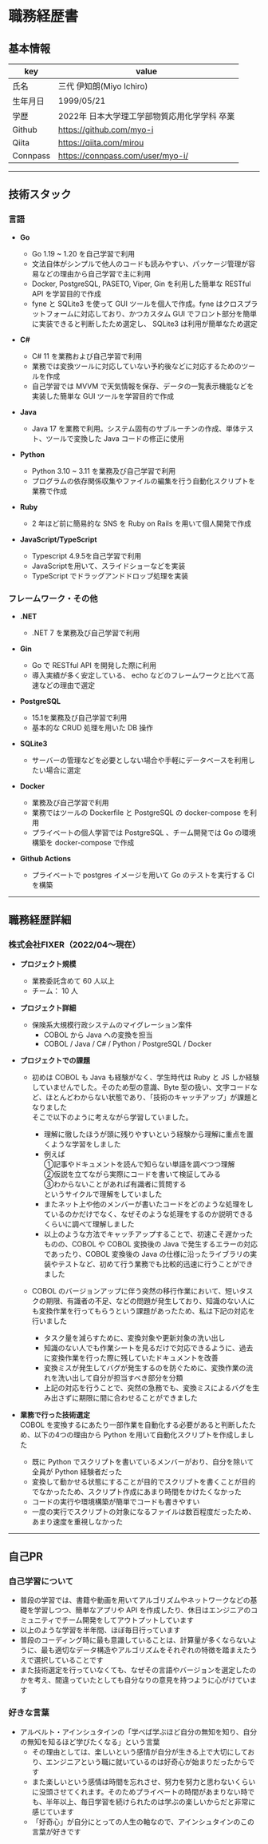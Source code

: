 # 職務経歴書

## 基本情報

|key|value|
|---|---|
|氏名|三代 伊知朗(Miyo Ichiro)|
|生年月日|1999/05/21|
|学歴|2022年 日本大学理工学部物質応用化学学科 卒業|
|Github|https://github.com/myo-i|
|Qiita|https://qiita.com/mirou|
|Connpass|https://connpass.com/user/myo-i/|


---

## 技術スタック

### 言語
<!-- (言語のスキルを表現するのであれば、言語のバージョン、パフォーマンスを意識したコーディングテクニック、関連ライブラリなどの組み合わせ経験などを書く) -->
- **Go**  
    - Go 1.19 ~ 1.20 を自己学習で利用  
    - 文法自体がシンプルで他人のコードも読みやすい、パッケージ管理が容易などの理由から自己学習で主に利用  
    - Docker, PostgreSQL, PASETO, Viper, Gin を利用した簡単な RESTful API を学習目的で作成  
    - fyne と SQLite3 を使って GUI ツールを個人で作成。fyne はクロスプラットフォームに対応しており、かつカスタム GUI でフロント部分を簡単に実装できると判断したため選定し、 SQLite3 は利用が簡単なため選定  
    <!-- - JWT, PASETO, Gin, Viper 後はlesson_goで使ってた標準のパッケージとか   -->

- **C#**  
    - C# 11 を業務および自己学習で利用  
    - 業務では変換ツールに対応していない予約後などに対応するためのツールを作成  
    - 自己学習では MVVM で天気情報を保存、データの一覧表示機能などを実装した簡単な GUI ツールを学習目的で作成  

- **Java**  
    - Java 17 を業務で利用。システム固有のサブルーチンの作成、単体テスト、ツールで変換した Java コードの修正に使用  

- **Python**  
    - Python 3.10 ~ 3.11 を業務及び自己学習で利用  
    - プログラムの依存関係収集やファイルの編集を行う自動化スクリプトを業務で作成  

- **Ruby**  
    - 2 年ほど前に簡易的な SNS を Ruby on Rails を用いて個人開発で作成  


- **JavaScript/TypeScript**  
    - Typescript 4.9.5を自己学習で利用  
    - JavaScriptを用いて、スライドショーなどを実装
    - TypeScript でドラッグアンドドロップ処理を実装


### フレームワーク・その他
- **.NET**  
    - .NET 7 を業務及び自己学習で利用  

- **Gin**  
  - Go で RESTful API を開発した際に利用  
  - 導入実績が多く安定している、 echo などのフレームワークと比べて高速などの理由で選定  

- **PostgreSQL**  
    - 15.1を業務及び自己学習で利用  
    - 基本的な CRUD 処理を用いた DB 操作  
    <!-- - プライベートでの学習①埋め込みSQLが使われていてSQLで動かす必要がある。②保険系の大規模行政システムで税金や金額の支給に関しての処理が必要なためデータの整合性、安全性が非常に重要。③何千万、何億というデータを処理する場合もあるので大量のデータを処理する必要があるから？   -->

- **SQLite3**  
    - サーバーの管理などを必要としない場合や手軽にデータベースを利用したい場合に選定

- **Docker**  
    - 業務及び自己学習で利用
    - 業務ではツールの Dockerfile と PostgreSQL の docker-compose を利用  
    - プライベートの個人学習では PostgreSQL 、チーム開発では Go の環境構築を docker-compose で作成

- **Github Actions**  
    - プライベートで postgres イメージを用いて Go のテストを実行する CI を構築


---

## 職務経歴詳細

### 株式会社FIXER（2022/04〜現在）
<!-- 保険系大規模行政システムのマイグレーション案件。
COBOL から Java への変換を担当。
どう取り組んだか、取り組みの工夫、考え方
業務してるときにくふうしてること
言語となんのパソコン
CI, CD 
使ってる媒体
職務経歴書に関しては必要最低限（言語とか工夫）
志望理由もめっちゃ聞かれる
数打つ
てっくぼうる
ぱいざ 人よさげ (紹介もあり)
新卒担当から中途の話も --> 

- **プロジェクト規模**
    - 業務委託含めて 60 人以上
    - チーム： 10 人
- **プロジェクト詳細**
    - 保険系大規模行政システムのマイグレーション案件
        - COBOL から Java への変換を担当
        - COBOL / Java / C# / Python / PostgreSQL / Docker 
    <!-- - C#, Python を用いた自動化スクリプトの開発
    - COBOL から Java への変換
    - COBOL 及び Java を用いたツールの作成
    - JUnit 及び Mockito を用いた Java のテスト
    - Maven を用いたビルド
    - PostgreSQL を用いた DB 操作
    - 同値性検証環境へのデプロイ
    - Java から dll を呼び出すラッパーの作成 etc -->
    <!-- # 長いと読むの大変だから短くしてもいいかも！！ -->
- **プロジェクトでの課題**
    - 初めは COBOL も Java も経験がなく、学生時代は Ruby と JS しか経験していませんでした。そのため型の意識、Byte 型の扱い、文字コードなど、ほとんどわからない状態であり、「技術のキャッチアップ」が課題となりました  
    そこで以下のように考えながら学習していました。
        - 理解に徹したほうが頭に残りやすいという経験から理解に重点を置くような学習をしました  
        - 例えば  
          ①記事やドキュメントを読んで知らない単語を調べつつ理解  
          ②仮説を立てながら実際にコードを書いて検証してみる  
          ③わからないことがあれば有識者に質問する  
          というサイクルで理解をしていました  
        - またネット上や他のメンバーが書いたコードをどのような処理をしているのかだけでなく、なぜそのような処理をするのか説明できるくらいに調べて理解しました  
        - 以上のような方法でキャッチアップすることで、初速こそ遅かったものの、COBOL や COBOL 変換後の Java で発生するエラーの対応であったり、COBOL 変換後の Java の仕様に沿ったライブラリの実装やテストなど、初めて行う業務でも比較的迅速に行うことができました  


    - COBOL のバージョンアップに伴う突然の移行作業において、短いタスクの期限、有識者の不足、などの問題が発生しており、知識のない人にも変換作業を行ってもらうという課題があったため、私は下記の対応を行いました  
      <!-- - 突然の依頼だったため、タスクの洗い出しと優先順位付けを行い -->
      - タスク量を減らすために、変換対象や更新対象の洗い出し  
      - 知識のない人でも作業シートを見るだけで対応できるように、過去に変換作業を行った際に残していたドキュメントを改善  
      - 変換ミスが発生してバグが発生するのを防ぐために、変換作業の流れを洗い出して自分が担当すべき部分を分類  
      - 上記の対応を行うことで、突然の急務でも、変換ミスによるバグを生み出さずに期限に間に合わせることができました  

- **業務で行った技術選定**  
    COBOL を変換するにあたり一部作業を自動化する必要があると判断したため、以下の4つの理由から Python を用いて自動化スクリプトを作成しました  
    - 既に Python でスクリプトを書いているメンバーがおり、自分を除いて全員が Python 経験者だった  
    - 変換して動かせる状態にすることが目的でスクリプトを書くことが目的でなかったため、スクリプト作成にあまり時間をかけたくなかった  
    - コードの実行や環境構築が簡単でコードも書きやすい  
    - 一度の実行でスクリプトの対象になるファイルは数百程度だったため、あまり速度を重視しなかった  
 



    <!-- 一つの文が長い
    学生っぽい文章を直す
    相手から見てどう思われるか -->


 
<!-- ## 意欲・興味
- 成長していくことが自分にとってのモチベーションであり、知らなかった知識や考え方などを学ぶのが好きです
- 現在は開発職として技術力を磨きたいと考えており、将来的には自分の強みを活かして企画や設計、技術選定などの業務に挑戦したいです
- バックエンド開発が好きなので、バックエンドを中心にインフラやフロントなどの知識を身に着けたいと考えています -->

---

## 自己PR
<!-- ＜どのような価値を技術によって提供したいか＞
徹底的に互いが中長期的に利益や利便性を得られるような価値を提供したい。
例えばどういうデータを扱うのかによってDBだったり、アルゴリズムとか変わってくる。（速度であったり、データの安定性）
どれだけ堅牢なシステムを作成するかによって使う技術が変わってくる（シビアな金額の計算（保険、銀行）であれば COBOL みたいな浮動小数点の扱いが厳密な技術とか、クラウドでも堅牢な構築ができるAWSとか） -->


### 自己学習について  
- 普段の学習では、書籍や動画を用いてアルゴリズムやネットワークなどの基礎を学習しつつ、簡単なアプリや API を作成したり、休日はエンジニアのコミュニティでチーム開発をしてアウトプットしています  
- 以上のような学習を半年間、ほぼ毎日行っています  
- 普段のコーディング時に最も意識していることは、計算量が多くならないように、最も適切なデータ構造やアルゴリズムをそれぞれの特徴を踏まえたうえで選択していることです  
- また技術選定を行っていなくても、なぜその言語やバージョンを選定したのかを考え、間違っていたとしても自分なりの意見を持つように心がけています  


### 好きな言葉    
- アルベルト・アインシュタインの「学べば学ぶほど自分の無知を知り、自分の無知を知るほど学びたくなる」という言葉
    - その理由としては、楽しいという感情が自分が生きる上で大切にしており、エンジニアという職に就いているのは好奇心が始まりだったからです
    - また楽しいという感情は時間を忘れさせ、努力を努力と思わないくらいに没頭させてくれます。そのためプライベートの時間があまりない時でも、半年以上、毎日学習を続けられたのは学ぶの楽しいからだと非常に感じています
    - 「好奇心」が自分にとっての人生の軸なので、アインシュタインのこの言葉が好きです

<!-- **重要！！**
もちろん意思決定に関わった経験がなくても、「上司に言われたからやった」のではなく、チームが意思決定に至った目的や背景を自分の言葉でちゃんと説明ができるという点が大切だと考えて


＜やりたいこと＞ -->


